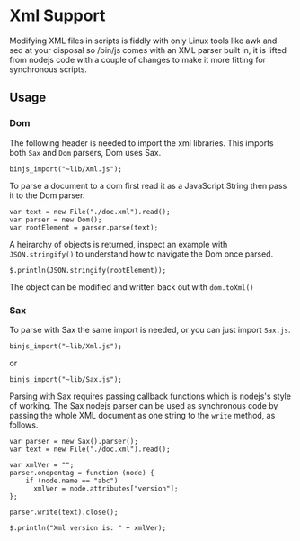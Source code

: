 
# Xml Support

Modifying XML files in scripts is fiddly with only Linux tools like awk and sed at your disposal so /bin/js comes with an XML parser built in, it is lifted from nodejs code with a couple of changes to make it more fitting for synchronous scripts.

## Usage

### Dom

The following header is needed to import the xml libraries.  This imports both `Sax` and `Dom` parsers, Dom uses Sax.

    binjs_import("~lib/Xml.js");

To parse a document to a dom first read it as a JavaScript String then pass it to the Dom parser.

    var text = new File("./doc.xml").read();
    var parser = new Dom();
    var rootElement = parser.parse(text);

A heirarchy of objects is returned, inspect an example with `JSON.stringify()` to understand how to navigate the Dom once parsed.

    $.println(JSON.stringify(rootElement));

The object can be modified and written back out with `dom.toXml()`

### Sax

To parse with Sax the same import is needed, or you can just import `Sax.js`.

    binjs_import("~lib/Xml.js");
    
or 

    binjs_import("~lib/Sax.js");

Parsing with Sax requires passing callback functions which is nodejs's style of working. The Sax nodejs parser can be used as synchronous code by passing the whole XML document as one string to the `write` method, as follows.

    var parser = new Sax().parser();
    var text = new File("./doc.xml").read();

    var xmlVer = "";
    parser.onopentag = function (node) {
        if (node.name == "abc") 
          xmlVer = node.attributes["version"];
    };

    parser.write(text).close();

    $.println("Xml version is: " + xmlVer);
    
